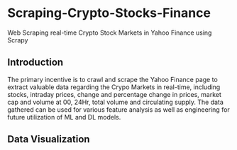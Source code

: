 # Scraping-Crypto-Stocks-Finance
Web Scraping real-time Crypto Stock Markets in Yahoo Finance using Scrapy

## Introduction
The primary incentive is to crawl and scrape the Yahoo Finance page to extract valuable data regarding the Crypo Markets in real-time, including stocks, intraday prices, change and percentage change in prices, market cap and volume at 00, 24Hr, total volume and circulating supply. The data gathered can be used for various feature analysis as well as engineering for future utilization of ML and DL models.

## Data Visualization


